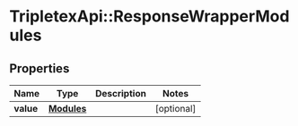 # TripletexApi::ResponseWrapperModules

## Properties
Name | Type | Description | Notes
------------ | ------------- | ------------- | -------------
**value** | [**Modules**](Modules.md) |  | [optional] 


